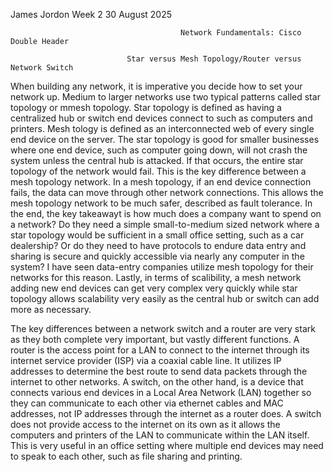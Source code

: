   James Jordon          Week 2              30 August 2025
        
                                          Network Fundamentals: Cisco Double Header
                                                      
                              Star versus Mesh Topology/Router versus Network Switch 
                                          
When building any network, it is imperative you decide how to set your network up. Medium to larger networks use two typical patterns called star topology 
or mmesh topology. Star topology is defined as having a centralized hub or switch end devices connect to such as computers and printers. Mesh tology is 
defined as an interconnected web of every single end device on the server. The star topology is good for smaller businesses where one end device, such 
as computer going down, will not crash the system unless the central hub is attacked. If that occurs, the entire star topology of the network would fail.
This is the key difference between a mesh topology network. In a mesh topology, if an end device connection fails, the data can move through other network 
connections. This allows the mesh topology network to be much safer, described as fault tolerance. In the end, the key takeawayt is how much does a company 
want to spend on a network? Do they need a simple small-to-medium sized network where a star topology would be sufficient in a small office setting, such 
as a car dealership? Or do they need to have protocols to endure data entry and sharing is secure and quickly accessible via nearly any computer in the system? 
I have seen data-entry companies utilize mesh topology for their networks for this reason. Lastly, in terms of scalibility, a mesh network adding new end
devices can get very complex very quickly while star topology allows scalability very easily as the central hub or switch can add more as necessary.

The key differences between a network switch and a router are very stark as they both complete very important, but vastly different functions. A router
is the access point for a LAN to connect to the internet through its internet service provider (ISP) via a coaxial cable line. It utilizes IP addresses to 
determine the best route to send data packets through the internet to other networks. A switch, on the other hand, is a device that connects various end 
devices in a Local Area Network (LAN) together so they can communicate to each other via ethernet cables and MAC addresses, not IP addresses through the 
internet as a router does. A switch does not provide access to the internet on its own as it allows the computers and printers of the LAN to communicate
within the LAN itself. This is very useful in an office setting where multiple end devices may need to speak to each other, such as file sharing and printing.
